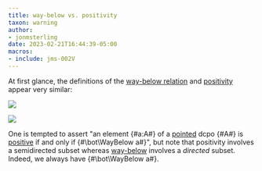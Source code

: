 ```yaml
---
title: way-below vs. positivity
taxon: warning
author:
- jonmsterling
date: 2023-02-21T16:44:39-05:00
macros:
- include: jms-002V
---
```


At first glance, the definitions of the [way-below relation](jms-002V) and [positivity](jms-001M) appear very similar:

![](jms-002V)

![](jms-001M)

One is tempted to assert "an element {#a:A#} of a [pointed](jms-001S) dcpo {#A#} is [positive](jms-001M) if and only if {#\bot\WayBelow a#}", but note that positivity involves a semidirected subset whereas [way-below](jms-002V) involves a *directed* subset. Indeed, we always have {#\bot\WayBelow a#}.
